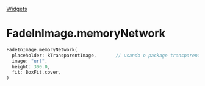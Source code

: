 [Widgets](https://github.com/leofds/flutter-class/blob/master/flutter/widgets/README.md)

# FadeInImage.memoryNetwork

```dart
FadeInImage.memoryNetwork(
  placeholder: kTransparentImage,		// usando o package transparent_image 
  image: "url",
  height: 300.0,
  fit: BoxFit.cover,
)
```

